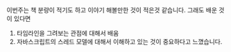 이번주는 책 분량이 적기도 하고 이야기 해볼만한 것이 적은것 같습니다. 그래도 배운 것이 있다면

1. 타임라인을 그려보는 관점에 대해서 배움
2. 자바스크립트의 스레드 모델에 대해서 이해하고 있는 것이 중요하다고 느꼈습니다.
